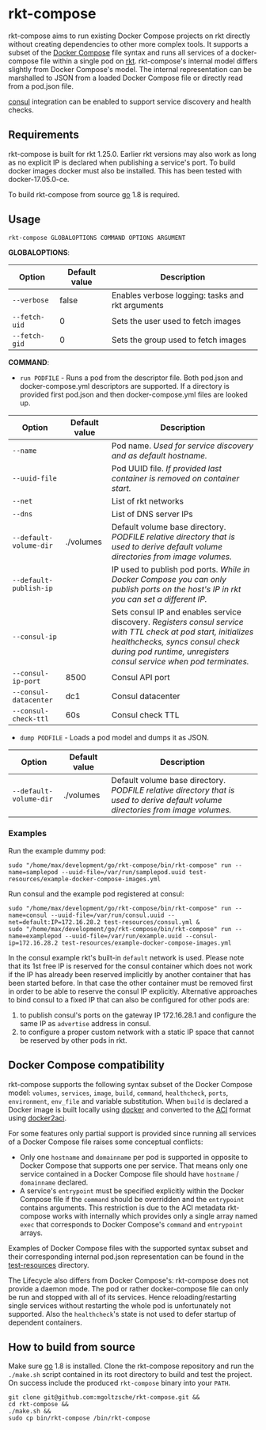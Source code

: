 # rkt-compose

rkt-compose aims to run existing Docker Compose projects on rkt directly without creating dependencies to other more complex tools.
It supports a subset of the [Docker Compose](https://docs.docker.com/compose/compose-file/) file syntax and runs all services of a docker-compose file within a single pod on [rkt](https://coreos.com/rkt).
rkt-compose's internal model differs slightly from Docker Compose's model. The internal representation can be marshalled to JSON from a loaded Docker Compose file or directly read from a pod.json file.

[consul](https://www.consul.io/) integration can be enabled to support service discovery and health checks.

## Requirements
rkt-compose is built for rkt 1.25.0. Earlier rkt versions may also work as long as no explicit IP is declared when publishing a service's port.
To build docker images docker must also be installed. This has been tested with docker-17.05.0-ce.

To build rkt-compose from source [go](https://golang.org/) 1.8 is required.

## Usage
`rkt-compose GLOBALOPTIONS COMMAND OPTIONS ARGUMENT`

**GLOBALOPTIONS**:

| Option | Default value | Description |
| --- | --- | --- |
| `--verbose` | false | Enables verbose logging: tasks and rkt arguments |
| `--fetch-uid` | 0 | Sets the user used to fetch images |
| `--fetch-gid` | 0 | Sets the group used to fetch images |

**COMMAND**:
- `run PODFILE` - Runs a pod from the descriptor file. Both pod.json and docker-compose.yml descriptors are supported. If a directory is provided first pod.json and then docker-compose.yml files are looked up.

| Option | Default value | Description |
| --- | --- | --- |
| `--name` | | Pod name. *Used for service discovery and as default hostname.* |
| `--uuid-file` | | Pod UUID file. *If provided last container is removed on container start.* |
| `--net` | | List of rkt networks |
| `--dns` | | List of DNS server IPs |
| `--default-volume-dir` | ./volumes | Default volume base directory. *PODFILE relative directory that is used to derive default volume directories from image volumes.* |
| `--default-publish-ip` | | IP used to publish pod ports. *While in Docker Compose you can only publish ports on the host's IP in rkt you can set a different IP.* |
| `--consul-ip` | | Sets consul IP and enables service discovery. *Registers consul service with TTL check at pod start, initializes healthchecks, syncs consul check during pod runtime, unregisters consul service when pod terminates.* |
| `--consul-ip-port` | 8500 | Consul API port |
| `--consul-datacenter` | dc1 | Consul datacenter |
| `--consul-check-ttl` | 60s | Consul check TTL |

- `dump PODFILE` - Loads a pod model and dumps it as JSON.

| Option | Default value | Description |
| --- | --- | --- |
| `--default-volume-dir` | ./volumes | Default volume base directory. *PODFILE relative directory that is used to derive default volume directories from image volumes.* |

### Examples
Run the example dummy pod:
```
sudo "/home/max/development/go/rkt-compose/bin/rkt-compose" run --name=samplepod --uuid-file=/var/run/samplepod.uuid test-resources/example-docker-compose-images.yml
```

Run consul and the example pod registered at consul:
```
sudo "/home/max/development/go/rkt-compose/bin/rkt-compose" run --name=consul --uuid-file=/var/run/consul.uuid --net=default:IP=172.16.28.2 test-resources/consul.yml &
sudo "/home/max/development/go/rkt-compose/bin/rkt-compose" run --name=examplepod --uuid-file=/var/run/example.uuid --consul-ip=172.16.28.2 test-resources/example-docker-compose-images.yml
```
In the consul example rkt's built-in `default` network is used. Please note that its 1st free IP is reserved for the consul container which does not work if the IP has already been reserved implicitly by another container that has been started before. In that case the other container must be removed first in order to be able to reserve the consul IP explicitly.
Alternative approaches to bind consul to a fixed IP that can also be configured for other pods are:
1. to publish consul's ports on the gateway IP 172.16.28.1 and configure the same IP as `advertise` address in consul.
2. to configure a proper custom network with a static IP space that cannot be reserved by other pods in rkt.

## Docker Compose compatibility
rkt-compose supports the following syntax subset of the Docker Compose model: `volumes`, `services`, `image`, `build`, `command`, `healthcheck`, `ports`, `environment`, `env_file` and variable substitution.
When `build` is declared a Docker image is built locally using [docker](https://www.docker.com/) and converted to the [ACI](https://github.com/appc/spec/blob/master/spec/aci.md#app-container-image) format using [docker2aci](https://github.com/appc/docker2aci).

For some features only partial support is provided since running all services of a Docker Compose file raises some conceptual conflicts:

- Only one `hostname` and `domainname` per pod is supported in opposite to Docker Compose that supports one per service. That means only one service contained in a Docker Compose file should have `hostname` / `domainname` declared.
- A service's `entrypoint` must be specified explicitly within the Docker Compose file if the `command` should be overridden and the `entrypoint` contains arguments. This restriction is due to the ACI metadata rkt-compose works with internally which provides only a single array named `exec` that corresponds to Docker Compose's `command` and `entrypoint` arrays.

Examples of Docker Compose files with the supported syntax subset and their corresponding internal pod.json representation can be found in the [test-resources](test-resources) directory.

The Lifecycle also differs from Docker Compose's: rkt-compose does not provide a daemon mode.
The pod or rather docker-compose file can only be run and stopped with all of its services.
Hence reloading/restarting single services without restarting the whole pod is unfortunately not supported.
Also the `healthcheck`'s state is not used to defer startup of dependent containers.

## How to build from source
Make sure [go](https://golang.org/) 1.8 is installed.
Clone the rkt-compose repository and run the `./make.sh` script contained in its root directory to build and test the project.
On success include the produced `rkt-compose` binary into your `PATH`.
```
git clone git@github.com:mgoltzsche/rkt-compose.git &&
cd rkt-compose &&
./make.sh &&
sudo cp bin/rkt-compose /bin/rkt-compose
```
